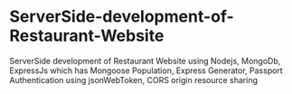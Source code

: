 # ServerSide-development-of-Restaurant-Website
ServerSide development of Restaurant Website using Nodejs, MongoDb, ExpressJs which has 
Mongoose Population, Express Generator, 
Passport Authentication using jsonWebToken, 
CORS origin resource sharing
